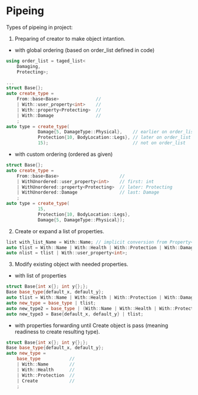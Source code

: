 # Pipeing

Types of pipeing in project:

1. Preparing of creator to make object intantion.

- with global ordering (based on order_list defined in code)

```cpp
using order_list = taged_list<
    Damaging,
    Protecting>;

...
struct Base{};
auto create_type =
    From::base<Base>              //
    | With::user_property<int>    //
    | With::property<Protecting>  //
    | With::Damage                //
    ;
auto type = create_type(
            Damage{5, DamageType::Physical},    // earlier on order_list
            Protection{10, BodyLocation::Legs}, // later on order_list
            15);                                // not on order_list
```

- with custom ordering (ordered as given)

```cpp
struct Base{};
auto create_type =
    From::base<Base>                       //
    | WithUnordered::user_property<int>    // first: int
    | WithUnordered::property<Protecting>  // later: Protecting
    | WithUnordered::Damage                // last: Damage
    ;
auto type = create_type(
            15,
            Protection{10, BodyLocation::Legs},
            Damage{5, DamageType::Physical});
```

2. Create or expand a list of properties.

```cpp
list with_list_Name = With::Name; // implicit conversion from Property<Naming> to list<Naming<tag>>
auto tlist = With::Name | With::Health | With::Protection | With::Damage;
auto nlist = tlist | With::user_property<int>;
```

3. Modify existing object with needed properties.

- with list of properties

```cpp
struct Base{int x{}; int y{};};
Base base_type{default_x, default_y};
auto tlist = With::Name | With::Health | With::Protection | With::Damage; // order as given
auto new_type = base_type | tlist;
auto new_type2 = base_type | (With::Name | With::Health | With::Protection | With::Damage);
auto new_type3 = Base{default_x, default_y} | tlist;
```

- with properties forwarding until Create object is pass (meaning readiness to create resulting type).

```cpp
struct Base{int x{}; int y{};};
Base base_type{default_x, default_y};
auto new_type = 
    base_type           //
    | With::Name        //
    | With::Health      //
    | With::Protection  //
    | Create            //
    ;
```

